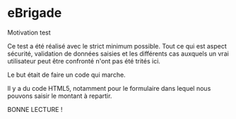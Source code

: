 # eBrigade
Motivation test

Ce test a été réalisé avec le strict minimum possible. Tout ce qui est aspect sécurité, validation de données saisies et les différents cas auxquels un vrai utilisateur peut être confronté n'ont pas été trités ici. 

Le but était de faire un code qui marche.

Il y a du code HTML5, notamment pour le formulaire dans lequel nous pouvons saisir le montant à repartir.

BONNE LECTURE !
